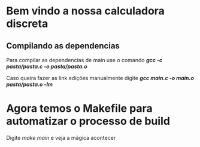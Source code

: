 # Bem vindo a nossa calculadora discreta

## Compilando as dependencias

Para compilar as dependencias de main use o comando __*gcc -c pasta/pasta.c -o pasta/pasta.o*__

Caso queira fazer as link edições manualmente digite __*gcc main.c -o main.o pasta/pasta.o -lm*__

# Agora temos o Makefile para automatizar o processo de build
Digite *make main* e veja a mágica acontecer

